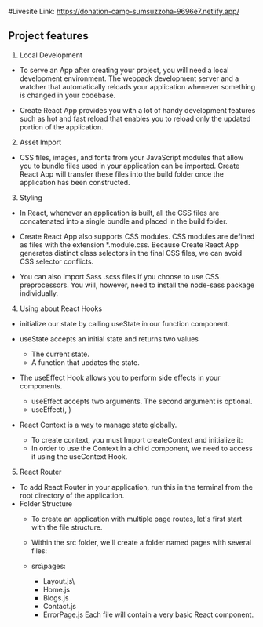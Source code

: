 #Livesite Link: https://donation-camp-sumsuzzoha-9696e7.netlify.app/

## Project features

1. Local Development

- To serve an App after creating your project, you will need a local development environment. The webpack development server and a watcher that automatically reloads your application whenever something is changed in your codebase.

- Create React App provides you with a lot of handy development features such as hot and fast reload that enables you to reload only the updated portion of the application. 

2. Asset Import
- CSS files, images, and fonts from your JavaScript modules that allow you to bundle files used in your application can be imported. Create React App will transfer these files into the build folder once the application has been constructed.

3. Styling
- In React, whenever an application is built, all the CSS files are concatenated into a single bundle and placed in the build folder.

- Create React App also supports CSS modules. CSS modules are defined as files with the extension *.module.css. Because Create React App generates distinct class selectors in the final CSS files, we can avoid CSS selector conflicts. 

- You can also import Sass .scss files if you choose to use CSS preprocessors. You will, however, need to install the node-sass package individually.


4. Using about React Hooks

- initialize our state by calling  useState in our function component.
- useState accepts an initial state and returns two values
    - The current state.
    - A function that updates the state.

- The useEffect Hook allows you to perform side effects in your components.
   - useEffect accepts two arguments. The second argument is optional.
   - useEffect(<function>, <dependency>)

- React Context is a way to manage state globally.
   - To create context, you must Import createContext and initialize it:
   - In order to use the Context in a child component, we need to access it using the useContext Hook.

5. React Router
- To add React Router in your application, run this in the terminal from the root directory of the application.
- Folder Structure
   - To create an application with multiple page routes, let's first start with the file structure.

   - Within the src folder, we'll create a folder named pages with several files:

   - src\pages\:
      - Layout.js\
      - Home.js
      - Blogs.js
      - Contact.js
      - ErrorPage.js
    Each file will contain a very basic React component.

